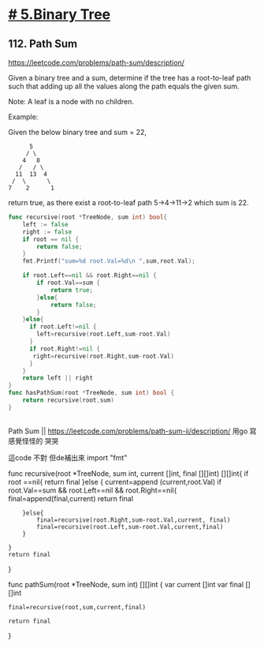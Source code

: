 # [# 5.Binary Tree](/binaryTree.md)

## 112. Path Sum

https://leetcode.com/problems/path-sum/description/

Given a binary tree and a sum, determine if the tree has a root-to-leaf path such that adding up all the values along the path equals the given sum.

Note: A leaf is a node with no children.

Example:

Given the below binary tree and sum = 22,

          5
         / \
        4   8
       /   / \
      11  13  4
     /  \      \
    7    2      1
return true, as there exist a root-to-leaf path 5->4->11->2 which sum is 22.

```go
func recursive(root *TreeNode, sum int) bool{
    left := false  
    right := false  
    if root == nil {
        return false;
    }
    fmt.Printf("sum=%d root.Val=%d\n ",sum,root.Val);

    if root.Left==nil && root.Right==nil {
        if root.Val==sum {
            return true;
        }else{
            return false;
        }
    }else{
      if root.Left!=nil {
        left=recursive(root.Left,sum-root.Val)
      }  
      if root.Right!=nil { 
       right=recursive(root.Right,sum-root.Val)
      }          
    }
    return left || right
}
func hasPathSum(root *TreeNode, sum int) bool {
    return recursive(root,sum)
}

```
## 
Path Sum || 
https://leetcode.com/problems/path-sum-ii/description/
用go 寫 感覺怪怪的  哭哭


這code 不對  但de補出來
import "fmt"

func recursive(root *TreeNode, sum int, current []int, final [][]int)  [][]int{
    if root ==nil{
        return final
    }else {
        current=append (current,root.Val)
        if root.Val==sum && root.Left==nil && root.Right==nil{
            final=append(final,current)
            return final

        }else{
            final=recursive(root.Right,sum-root.Val,current, final)   
            final=recursive(root.Left,sum-root.Val,current,final)
        }
        
    }
    return final

}

func pathSum(root *TreeNode, sum int) [][]int {
    var current []int
    var final [][]int
    
    final=recursive(root,sum,current,final)
    
    return final 
}